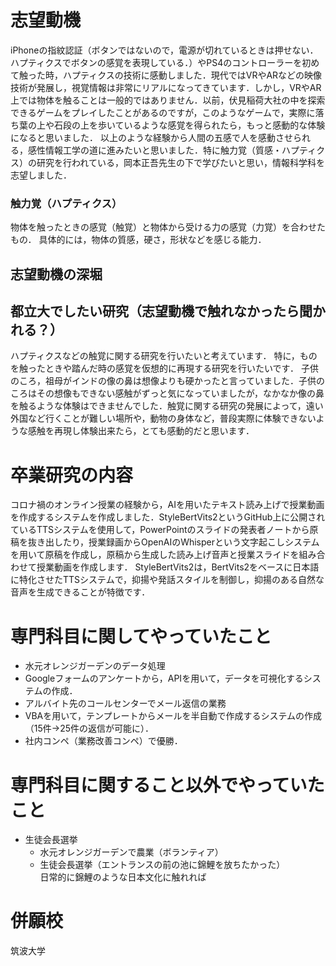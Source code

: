 # 志望動機
iPhoneの指紋認証（ボタンではないので，電源が切れているときは押せない．ハプティクスでボタンの感覚を表現している．）やPS4のコントローラーを初めて触った時，ハプティクスの技術に感動しました．現代ではVRやARなどの映像技術が発展し，視覚情報は非常にリアルになってきています．しかし，VRやAR上では物体を触ることは一般的ではありません．以前，伏見稲荷大社の中を探索できるゲームをプレイしたことがあるのですが，このようなゲームで，実際に落ち葉の上や石段の上を歩いているような感覚を得られたら，もっと感動的な体験になると思いました．
以上のような経験から人間の五感で人を感動させられる，感性情報工学の道に進みたいと思いました．特に触力覚（質感・ハプティクス）の研究を行われている，岡本正吾先生の下で学びたいと思い，情報科学科を志望しました．

### 触力覚（ハプティクス）
物体を触ったときの感覚（触覚）と物体から受ける力の感覚（力覚）を合わせたもの．
具体的には，物体の質感，硬さ，形状などを感じる能力．

## 志望動機の深堀

## 都立大でしたい研究（志望動機で触れなかったら聞かれる？）
ハプティクスなどの触覚に関する研究を行いたいと考えています．
特に，ものを触ったときや踏んだ時の感覚を仮想的に再現する研究を行いたいです．
子供のころ，祖母がインドの像の鼻は想像よりも硬かったと言っていました．子供のころはその想像もできない感触がずっと気になっていましたが，なかなか像の鼻を触るような体験はできませんでした．触覚に関する研究の発展によって，遠い外国など行くことが難しい場所や，動物の身体など，普段実際に体験できないような感触を再現し体験出来たら，とても感動的だと思います．

# 卒業研究の内容
コロナ禍のオンライン授業の経験から，AIを用いたテキスト読み上げで授業動画を作成するシステムを作成しました．StyleBertVits2というGitHub上に公開されているTTSシステムを使用して，PowerPointのスライドの発表者ノートから原稿を抜き出したり，授業録画からOpenAIのWhisperという文字起こしシステムを用いて原稿を作成し，原稿から生成した読み上げ音声と授業スライドを組み合わせて授業動画を作成します．
StyleBertVits2は，BertVits2をベースに日本語に特化させたTTSシステムで，抑揚や発話スタイルを制御し，抑揚のある自然な音声を生成できることが特徴です．

# 専門科目に関してやっていたこと
- 水元オレンジガーデンのデータ処理
 - Googleフォームのアンケートから，APIを用いて，データを可視化するシステムの作成．
- アルバイト先のコールセンターでメール返信の業務
 - VBAを用いて，テンプレートからメールを半自動で作成するシステムの作成（15件→25件の返信が可能に）．
 - 社内コンペ（業務改善コンペ）で優勝．

# 専門科目に関すること以外でやっていたこと
- 生徒会長選挙
  - 水元オレンジガーデンで農業（ボランティア）
  - 生徒会長選挙（エントランスの前の池に錦鯉を放ちたかった）\
  日常的に錦鯉のような日本文化に触れれば

# 併願校
筑波大学